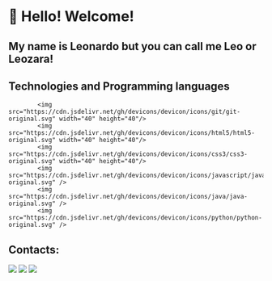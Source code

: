 # 👋 Hello! Welcome!
## My name is Leonardo but you can call me Leo or Leozara!


## Technologies and Programming languages
            <img src="https://cdn.jsdelivr.net/gh/devicons/devicon/icons/git/git-original.svg" width="40" height="40"/>
            <img src="https://cdn.jsdelivr.net/gh/devicons/devicon/icons/html5/html5-original.svg" width="40" height="40"/> 
            <img src="https://cdn.jsdelivr.net/gh/devicons/devicon/icons/css3/css3-original.svg" width="40" height="40"/>
            <img src="https://cdn.jsdelivr.net/gh/devicons/devicon/icons/javascript/javascript-original.svg" />
            <img src="https://cdn.jsdelivr.net/gh/devicons/devicon/icons/java/java-original.svg" />
            <img src="https://cdn.jsdelivr.net/gh/devicons/devicon/icons/python/python-original.svg" />
          
 ## Contacts:

<div>
<a href="https://instagram.com/leonardo_gorle" target="_blank"><img src="https://img.shields.io/badge/-Instagram-%23E4405F?style=for-the-badge&logo=instagram&logoColor=white" target="_blank"></a>
<a href = "mailto:leozin191@gmail.com"><img src="https://img.shields.io/badge/Gmail-D14836?style=for-the-badge&logo=gmail&logoColor=white" target="_blank"></a>
<a href="https://www.linkedin.com/in/leonardo-gorle-almeida-a54146182" target="_blank"><img src="https://img.shields.io/badge/-LinkedIn-%230077B5?style=for-the-badge&logo=linkedin&logoColor=white" target="_blank"></a>   
</div>
          
          
          
